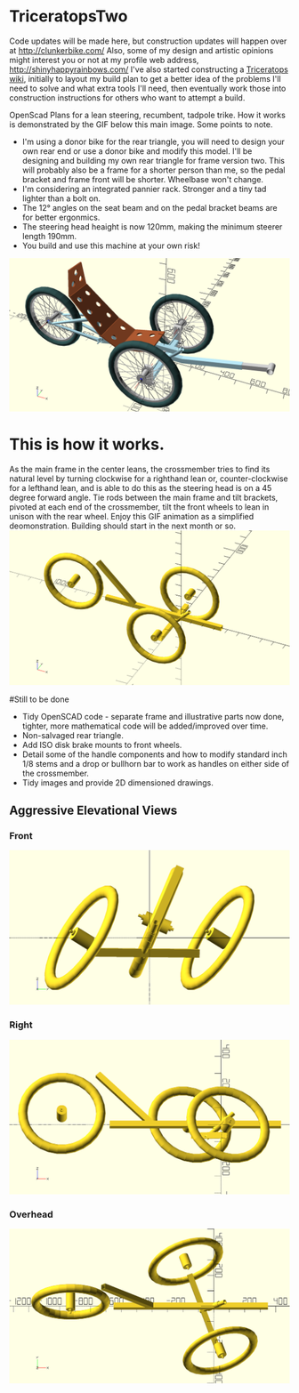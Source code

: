 # TriceratopsTwo
Code updates will be made here, but construction updates will happen over at http://clunkerbike.com/ Also, some of my design and artistic opinions might interest you or not at my profile web address, http://shinyhappyrainbows.com/ I've also started constructing a [Triceratops wiki](https://github.com/crunchysteve/TriceratopsTwo/wiki), initially to layout my build plan to get a better idea of the problems I'll need to solve and what extra tools I'll need, then eventually work those into construction instructions for others who want to attempt a build.

OpenScad Plans for a lean steering, recumbent, tadpole trike. How it works is demonstrated by the GIF below this main image. Some points to note. 
* I'm using a donor bike for the rear triangle, you will need to design your own rear end or use a donor bike and modify this model. I'll be designing and building my own rear triangle for frame version two. This will probably also be a frame for a shorter person than me, so the pedal bracket and frame front will be shorter. Wheelbase won't change.
* I'm considering an integrated pannier rack. Stronger and a tiny tad lighter than a bolt on.
* The 12° angles on the seat beam and on the pedal bracket beams are for better ergonmics.
* The steering head heaight is now 120mm, making the minimum steerer length 190mm.
* You build and use this machine at your own risk!

![](./LeenSteerMaster.png)

# This is how it works.
As the main frame in the center leans, the crossmember tries to find its natural level by turning clockwise for a righthand lean or, counter-clockwise for a lefthand lean, and is able to do this as the steering head is on a 45 degree forward angle. Tie rods between the main frame and tilt brackets, pivoted at each end of the crossmember, tilt the front wheels to lean in unison with the rear wheel. Enjoy this GIF animation as a simplified deomonstration. Building should start in the next month or so.
![](/images/LeanSteer.gif)

#Still to be done
* Tidy OpenSCAD code - separate frame and illustrative parts now done, tighter, more mathematical code will be added/improved over time.
* Non-salvaged rear triangle.
* Add ISO disk brake mounts to front wheels.
* Detail some of the handle components and how to modify standard inch 1/8 stems and a drop or bullhorn bar to work as handles on either side of the crossmember.
* Tidy images and provide 2D dimensioned drawings.

## Aggressive Elevational Views
### Front
![](/images/LeanSteerFront.png)
### Right
![](/images/LeanSteerRight.png)
### Overhead
![](/images/LeanSteerOverhead.png)

